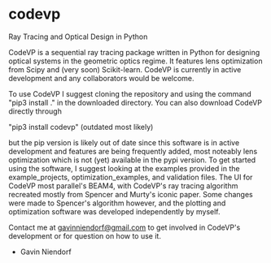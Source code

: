 # codevp
Ray Tracing and Optical Design in Python

CodeVP is a sequential ray tracing package written in Python for designing optical systems in the geometric optics regime. It features lens optimization from Scipy and (very soon) Scikit-learn. CodeVP is currently in active development and any collaborators would be welcome.

To use CodeVP I suggest cloning the repository and using the command "pip3 install ." in the downloaded directory. You can also download CodeVP directly through

"pip3 install codevp" (outdated most likely)

but the pip version is likely out of date since this software is in active development and features are being frequently added, most noteably lens optimization which is not (yet) available in the pypi version. To get started using the software, I suggest looking at the examples provided in the example_projects, optimization_examples, and validation files. The UI for CodeVP most parallel's BEAM4, with CodeVP's ray tracing algorithm recreated mostly from Spencer and Murty's iconic paper. Some changes were made to Spencer's algorithm however, and the plotting and optimization software was developed independently by myself.

Contact me at gavinniendorf@gmail.com to get involved in CodeVP's development or for question on how to use it.

- Gavin Niendorf
